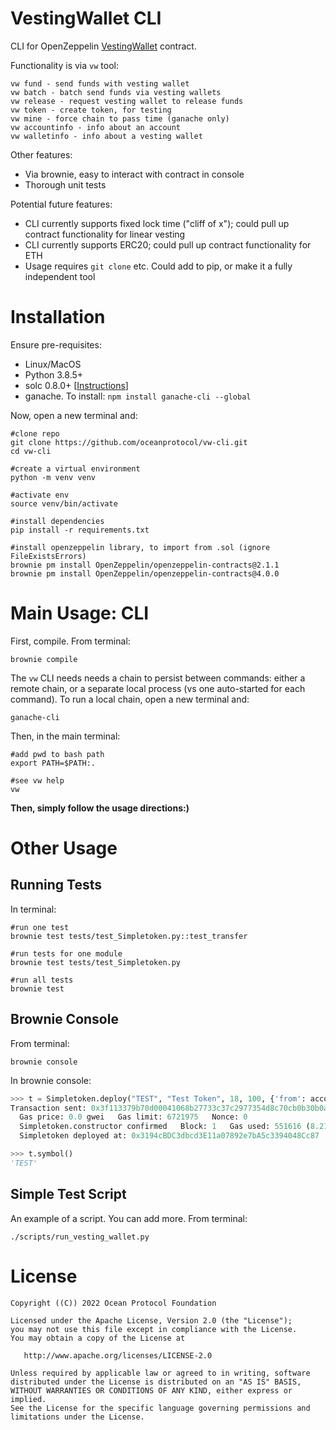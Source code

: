 # VestingWallet CLI

CLI for OpenZeppelin [VestingWallet](https://github.com/OpenZeppelin/openzeppelin-contracts/blob/27f8609ac949fb3a0b24b8194e6ff3eb2dcd0f67/contracts/token/TokenTimelock.sol) contract.

Functionality is via `vw` tool:

```text
vw fund - send funds with vesting wallet
vw batch - batch send funds via vesting wallets
vw release - request vesting wallet to release funds
vw token - create token, for testing
vw mine - force chain to pass time (ganache only)
vw accountinfo - info about an account
vw walletinfo - info about a vesting wallet
```

Other features:

- Via brownie, easy to interact with contract in console
- Thorough unit tests

Potential future features:

- CLI currently supports fixed lock time ("cliff of x"); could pull up contract functionality for linear vesting
- CLI currently supports ERC20; could pull up contract functionality for ETH
- Usage requires `git clone` etc. Could add to pip, or make it a fully independent tool

# Installation

Ensure pre-requisites:

- Linux/MacOS
- Python 3.8.5+
- solc 0.8.0+ [[Instructions](https://docs.soliditylang.org/en/v0.8.9/installing-solidity.html)]
- ganache. To install: `npm install ganache-cli --global`

Now, open a new terminal and:

```console
#clone repo
git clone https://github.com/oceanprotocol/vw-cli.git
cd vw-cli

#create a virtual environment
python -m venv venv

#activate env
source venv/bin/activate

#install dependencies
pip install -r requirements.txt

#install openzeppelin library, to import from .sol (ignore FileExistsErrors)
brownie pm install OpenZeppelin/openzeppelin-contracts@2.1.1
brownie pm install OpenZeppelin/openzeppelin-contracts@4.0.0
```

# Main Usage: CLI

First, compile. From terminal:

```console
brownie compile
```

The `vw` CLI needs needs a chain to persist between commands: either a remote chain, or a separate local process (vs one auto-started for each command). To run a local chain, open a new terminal and:

```
ganache-cli
```

Then, in the main terminal:

```console
#add pwd to bash path
export PATH=$PATH:.

#see vw help
vw
```

**Then, simply follow the usage directions:)**

# Other Usage

## Running Tests

In terminal:

```console
#run one test
brownie test tests/test_Simpletoken.py::test_transfer

#run tests for one module
brownie test tests/test_Simpletoken.py

#run all tests
brownie test
```

## Brownie Console

From terminal:

```console
brownie console
```

In brownie console:

```python
>>> t = Simpletoken.deploy("TEST", "Test Token", 18, 100, {'from': accounts[0]})
Transaction sent: 0x3f113379b70d00041068b27733c37c2977354d8c70cb0b30b0af3087fca9c2b8
  Gas price: 0.0 gwei   Gas limit: 6721975   Nonce: 0
  Simpletoken.constructor confirmed   Block: 1   Gas used: 551616 (8.21%)
  Simpletoken deployed at: 0x3194cBDC3dbcd3E11a07892e7bA5c3394048Cc87

>>> t.symbol()
'TEST'
```

## Simple Test Script

An example of a script. You can add more. From terminal:

```console
./scripts/run_vesting_wallet.py
```

# License

    Copyright ((C)) 2022 Ocean Protocol Foundation

    Licensed under the Apache License, Version 2.0 (the "License");
    you may not use this file except in compliance with the License.
    You may obtain a copy of the License at

       http://www.apache.org/licenses/LICENSE-2.0

    Unless required by applicable law or agreed to in writing, software
    distributed under the License is distributed on an "AS IS" BASIS,
    WITHOUT WARRANTIES OR CONDITIONS OF ANY KIND, either express or implied.
    See the License for the specific language governing permissions and
    limitations under the License.
